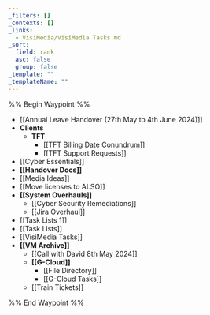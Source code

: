 ```yaml
---
_filters: []
_contexts: []
_links:
  - VisiMedia/VisiMedia Tasks.md
_sort:
  field: rank
  asc: false
  group: false
_template: ""
_templateName: ""
---
```

%% Begin Waypoint %%
- [[Annual Leave Handover (27th May to 4th June 2024)]]
- **Clients**
	- **TFT**
		- [[TFT Billing Date Conundrum]]
		- [[TFT Support Requests]]
- [[Cyber Essentials]]
- **[[Handover Docs]]**
- [[Media Ideas]]
- [[Move licenses to ALSO]]
- **[[System Overhauls]]**
	- [[Cyber Security Remediations]]
	- [[Jira Overhaul]]
- [[Task Lists 1]]
- [[Task Lists]]
- [[VisiMedia Tasks]]
- **[[VM Archive]]**
	- [[Call with David 8th May 2024]]
	- **[[G-Cloud]]**
		- [[File Directory]]
		- [[G-Cloud Tasks]]
	- [[Train Tickets]]

%% End Waypoint %%